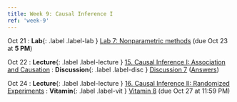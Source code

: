 ```yaml
---
title: Week 9: Causal Inference I
ref: 'week-9'
---
```

Oct 21
: **Lab**{: .label .label-lab } [Lab 7: Nonparametric methods](https://data102.datahub.berkeley.edu/hub/user-redirect/git-pull?repo=https%3A%2F%2Fgithub.com%2Fds-102%2Ffa24-materials&urlpath=lab%2Ftree%2Ffa24-materials%2Flab%2Flab07%2Flab07.ipynb&branch=main) (due Oct 23 at **5 PM**)

Oct 22
: **Lecture**{: .label .label-lecture } [15. Causal Inference I: Association and Causation](lecture/lec15)
: **Discussion**{: .label .label-disc } [Discussion 7](https://drive.google.com/file/d/1AD9sOB2nHL9CKjBkQlX0j01i_TfSzYam/view?usp=sharing) ([Answers](https://drive.google.com/file/d/1TPYRRl8xnYovqGRzSpCV7CVm--IOQKSh/view?usp=sharing))

Oct 24
: **Lecture**{: .label .label-lecture } [16. Causal Inference II: Randomized Experiments](lecture/lec16)
: **Vitamin**{: .label .label-vit } [Vitamin 8](https://www.gradescope.com/courses/845267/assignments/5201740) (due Oct 27 at 11:59 PM)
